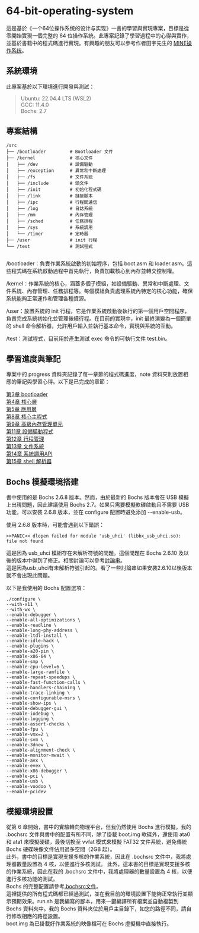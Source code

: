 # 64-bit-operating-system  
這是基於《一个64位操作系统的设计与实现》一書的學習與實現專案，目標是從零開始實現一個完整的 64 位操作系統。此專案記錄了學習過程中的心得與實作，並基於書籍中的程式碼進行實現。有興趣的朋友可以參考作者田宇先生的 [MINE操作系统](https://gitee.com/MINEOS_admin/publish)。  

## 系統環境
此專案基於以下環境進行開發與測試：  
>Ubuntu: 22.04.4 LTS (WSL2)  
>GCC: 11.4.0  
>Bochs: 2.7  

## 專案結構  

```
/src
├── /bootloader         # Bootloader 文件
├── /kernel             # 核心文件
│   ├── /dev            # 設備驅動
│   ├── /exception      # 異常和中斷處理
│   ├── /fs             # 文件系統
│   ├── /include        # 頭文件
│   ├── /init           # 初始化程式碼
│   ├── /link           # 鏈接腳本
│   ├── /ipc            # 行程間通信
│   ├── /log            # 日誌系統
│   ├── /mm             # 內存管理
│   ├── /sched          # 任務排程
│   ├── /sys            # 系統調用
│   └── /timer          # 定時器
├── /user               # init 行程
└── /test               # 測試程式


```

/bootloader：負責作業系統啟動的初始程序，包括 boot.asm 和 loader.asm。這些程式碼在系統啟動過程中首先執行，負責加載核心到內存並轉交控制權。  

/kernel：作業系統的核心，涵蓋多個子模組，如設備驅動、異常和中斷處理、文件系統、內存管理、任務排程等。每個模組負責處理系統內特定的核心功能，確保系統能夠正常運作和管理各種資源。  

/user：放置系統的 init 行程，它是作業系統啟動後執行的第一個用戶空間程序，負責完成系統初始化並管理後續行程。在目前的實現中，init 最終演變為一個簡單的 shell 命令解析器，允許用戶輸入並執行基本命令，實現與系統的互動。  

/test：測試程式，目前用於產生測試 exec 命令的可執行文件 test.bin。  

## 學習進度與筆記  
專案中的 progress 資料夾記錄了每一章節的程式碼進度，note 資料夾則放置相應的筆記與學習心得。以下是已完成的章節：  

[第3章 bootloader](./note/ch3.md)  
[第4章 核心層](./note/ch4.md)  
[第5章 應用層](./note/ch5.md)  
[第8章 核心主程式](./note/ch8.md)  
[第9章 高級內存管理單元](./note/ch9.md)  
[第11章 設備驅動程式](./note/ch11.md)  
[第12章 行程管理](./note/ch12.md)  
[第13章 文件系統](./note/ch13.md)  
[第14章 系統調用API](./note/ch14.md)  
[第15章 shell 解析器]()

## Bochs 模擬環境搭建  

書中使用的是 Bochs 2.6.8 版本。然而，由於最新的 Bochs 版本會在 USB 模擬上出現問題，因此建議使用 Bochs 2.7。如果只需要模擬軟碟啟動且不需要 USB 功能，可以安裝 2.6.8 版本，並在 configure 配置時避免添加 --enable-usb。  

使用 2.6.8 版本時，可能會遇到以下錯誤：  

```
>>PANIC<< dlopen failed for module 'usb_uhci' (libbx_usb_uhci.so): file not found
```
這是因為 usb_uhci 模組存在未解析符號的問題。這個問題在 Bochs 2.6.10 及以後的版本中得到了修正。相關討論可以參考[討論串](https://sourceforge.net/p/bochs/discussion/39592/thread/58822184/)。  
這是因為usb_uhci有未解析符號引起的。看了一些討論串如果安裝2.6.10以後版本就不會出現此問題。  

以下是我使用的 Bochs 配置選項：  
```
./configure \
--with-x11 \
--with-wx \
--enable-debugger \
--enable-all-optimizations \
--enable-readline \
--enable-long-phy-address \
--enable-ltdl-install \
--enable-idle-hack \
--enable-plugins \
--enable-a20-pin \
--enable-x86-64 \
--enable-smp \
--enable-cpu-level=6 \
--enable-large-ramfile \
--enable-repeat-speedups \
--enable-fast-function-calls \
--enable-handlers-chaining \
--enable-trace-linking \
--enable-configurable-msrs \
--enable-show-ips \
--enable-debugger-gui \
--enable-iodebug \
--enable-logging \
--enable-assert-checks \
--enable-fpu \
--enable-vmx=2 \
--enable-svm \
--enable-3dnow \
--enable-alignment-check \
--enable-monitor-mwait \
--enable-avx \
--enable-evex \
--enable-x86-debugger \
--enable-pci \
--enable-usb \
--enable-voodoo \
--enable-pcidev
```

## 模擬環境設置  

從第 6 章開始，書中的實驗轉向物理平台，但我仍然使用 Bochs 進行模擬。我的 .bochsrc 文件與書中的配置有所不同，除了掛載 boot.img 軟碟外，還使用 ata0 和 ata1 來模擬硬碟，最後切換至 vvfat 模式來模擬 FAT32 文件系統，避免傳統 Bochs 硬碟映像文件佔用過多空間（2GB 起）。  
此外，書中的目標是實現支援多核的作業系統，因此在 .bochsrc 文件中，我將處理器數量設置為 4 核，以便進行多核測試。
此外，這本書的目標是實現支援多核的作業系統，因此在我的 .bochsrc 文件中，我將處理器的數量設置為 4 核，以便進行多核功能的測試。  
Bochs 的完整配置請參考[.bochsrc文件](./.bochsrc)。    
這裡提供的所有程式碼都已經過測試，並在我目前的環境設置下能夠正常執行並顯示預期效果。run.sh 是我編寫的腳本，用來一鍵編譯所有檔案並自動複製到 Bochs 資料夾中。我的 Bochs 資料夾位於用戶主目錄下，如您的路徑不同，請自行修改相應的路徑設置。  
boot.img 為已掛載好作業系統的映像檔可在 Bochs 虛擬機中直接執行。  